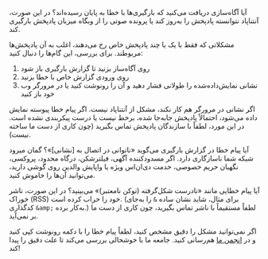 آیا آگاه‌سازی دریافت می‌کنید که بارگیری‌ها با خطا به پایان رسیده‌اند؟ در این صورت، آنتناپاد نتوانسته پادپخش را به‌روز کند یا پرونده صوتی را از وبگاه میزبان پادپخش بارگیری کند.

مشکلاتی که فقط با یک یا چند پادپخش خاص رخ می‌دهند، اغلب به آن پادپخش‌ها مربوطند. برای بررسی، این گام‌ها را دنبال کنید:

1. روی آگاه‌ساز بزنید تا گزارش بارگیری باز شود
1. روی ورودی گزارش خاص با خطا بزنید
1. نشانی نمایش‌داده‌شده را طولانی فشار دهید و آن را رونوشت کنید یا در مرورگر وب خود باز کنید

اگر نشانی در مرورگر هم کار نکند، مشکل از آنتناپاد نیست. اگر پیام خطا پیوسته نمایش داده می‌شود، احتمالاً پادپخش جابه‌جا شده، برخط نیست یا درست پیکربندی نشده است. در این مورد، لطفاً با سازندگان پادپخش تماس بگیرید (چون کاری از دست ما ساخته نیست).

آیا پیام خطا در گزارش بارگیری می‌گوید «ناتوانی در اتصال به [نشانی]»؟ گمان میرود شبکه شما ناسازگاری دارد. اگر مسدودکننده آگهی، فیلترشکن، درگاه محدود، پروکسی، نگهبان حریم خصوصی، خدمت دی‌ان‌اس ویژه یا واپایش والدین روی گوشی دارید، می‌توانید آن‌ها را خاموش کنید.

آیا پیام خطایی مانند «نادرست شکل‌گرفته (توکن نامعتبر)» می‌بینید؟ در این صورت، ناشر خوراک (RSS) خود را خراب کرده است. (برای مثال، شاید نشان ساده `&` را به‌جای کدگذاری `&amp;` به‌کار برده.) لطفاً مستقیماً با ناشر تماس بگیرید، چون کاری از دست ما بر نمی‌آید.

اگر نمی‌توانید مشکل را دقیق مشخص کنید، لطفاً پیام خطا را با دکمه رونوشت کپی کنید و در [انجمن ما](https://forum.antennapod.org/c/support/7) هم‌رسانی کنید. جامعه ما با خوشحالی بررسی می‌کند تا علت دقیق را پیدا کند!
